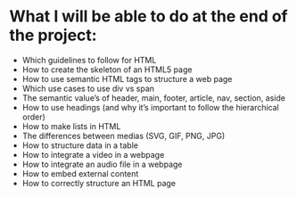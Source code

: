 # What I will be able to do at the end of the project:

 - Which guidelines to follow for HTML
 - How to create the skeleton of an HTML5 page
 - How to use semantic HTML tags to structure a web page
 - Which use cases to use div vs span
 - The semantic value’s of header, main, footer, article, nav, section, aside
 - How to use headings (and why it’s important to follow the hierarchical order)
 - How to make lists in HTML
 - The differences between medias (SVG, GIF, PNG, JPG)
 - How to structure data in a table
 - How to integrate a video in a webpage
 - How to integrate an audio file in a webpage
 - How to embed external content
 - How to correctly structure an HTML page
